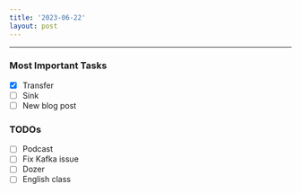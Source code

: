 ```yaml
---
title: '2023-06-22'
layout: post
---
```


---

### Most Important Tasks

- [x] Transfer
- [ ] Sink
- [ ] New blog post

### TODOs

- [ ] Podcast
- [ ] Fix Kafka issue
- [ ] Dozer
- [ ] English class
